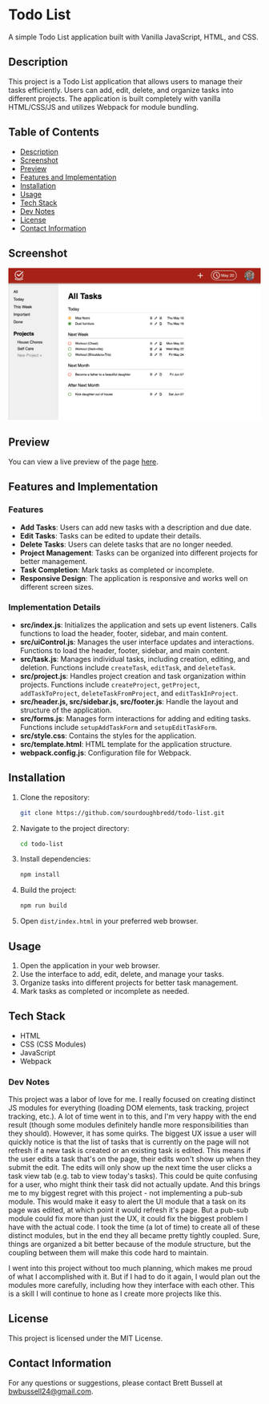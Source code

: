 # Todo List

A simple Todo List application built with Vanilla JavaScript, HTML, and CSS.

## Description

This project is a Todo List application that allows users to manage their tasks efficiently. Users can add, edit, delete, and organize tasks into different projects. The application is built completely with vanilla HTML/CSS/JS and utilizes Webpack for module bundling.

## Table of Contents

- [Description](#description)
- [Screenshot](#screenshot)
- [Preview](#preview)
- [Features and Implementation](#features-and-implementation)
- [Installation](#installation)
- [Usage](#usage)
- [Tech Stack](#tech-stack)
- [Dev Notes](#dev-notes)
- [License](#license)
- [Contact Information](#contact-information)

## Screenshot

<img src="./screenshots/home.png" alt="Screenshot of the Todo List home page" style="max-height: 400px;">

## Preview

You can view a live preview of the page [here](https://sourdoughbredd.github.io/todo-list/).

## Features and Implementation

### Features

- **Add Tasks**: Users can add new tasks with a description and due date.
- **Edit Tasks**: Tasks can be edited to update their details.
- **Delete Tasks**: Users can delete tasks that are no longer needed.
- **Project Management**: Tasks can be organized into different projects for better management.
- **Task Completion**: Mark tasks as completed or incomplete.
- **Responsive Design**: The application is responsive and works well on different screen sizes.

### Implementation Details

- **src/index.js**: Initializes the application and sets up event listeners. Calls functions to load the header, footer, sidebar, and main content.
- **src/uiControl.js**: Manages the user interface updates and interactions. Functions to load the header, footer, sidebar, and main content.
- **src/task.js**: Manages individual tasks, including creation, editing, and deletion. Functions include `createTask`, `editTask`, and `deleteTask`.
- **src/project.js**: Handles project creation and task organization within projects. Functions include `createProject`, `getProject`, `addTaskToProject`, `deleteTaskFromProject`, and `editTaskInProject`.
- **src/header.js, src/sidebar.js, src/footer.js**: Handle the layout and structure of the application.
- **src/forms.js**: Manages form interactions for adding and editing tasks. Functions include `setupAddTaskForm` and `setupEditTaskForm`.
- **src/style.css**: Contains the styles for the application.
- **src/template.html**: HTML template for the application structure.
- **webpack.config.js**: Configuration file for Webpack.

## Installation

1. Clone the repository:
   ```sh
   git clone https://github.com/sourdoughbredd/todo-list.git
   ```
2. Navigate to the project directory:
   ```sh
   cd todo-list
   ```
3. Install dependencies:
   ```sh
   npm install
   ```
4. Build the project:
   ```sh
   npm run build
   ```
5. Open `dist/index.html` in your preferred web browser.

## Usage

1. Open the application in your web browser.
2. Use the interface to add, edit, delete, and manage your tasks.
3. Organize tasks into different projects for better task management.
4. Mark tasks as completed or incomplete as needed.

## Tech Stack

- HTML
- CSS (CSS Modules)
- JavaScript
- Webpack

### Dev Notes

This project was a labor of love for me. I really focused on creating distinct JS modules for everything (loading DOM elements, task tracking, project tracking, etc.). A lot of time went in to this, and I'm very happy with the end result (though some modules definitely handle more responsibilities than they should). However, it has some quirks. The biggest UX issue a user will quickly notice is that the list of tasks that is currently on the page will not refresh if a new task is created or an existing task is edited. This means if the user edits a task that's on the page, their edits won't show up when they submit the edit. The edits will only show up the next time the user clicks a task view tab (e.g. tab to view today's tasks). This could be quite confusing for a user, who might think their task did not actually update. And this brings me to my biggest regret with this project - not implementing a pub-sub module. This would make it easy to alert the UI module that a task on its page was edited, at which point it would refresh it's page. But a pub-sub module could fix more than just the UX, it could fix the biggest problem I have with the actual code. I took the time (a lot of time) to create all of these distinct modules, but in the end they all became pretty tightly coupled. Sure, things are organized a bit better because of the module structure, but the coupling between them will make this code hard to maintain.

I went into this project without too much planning, which makes me proud of what I accomplished with it. But if I had to do it again, I would plan out the modules more carefully, including how they interface with each other. This is a skill I will continue to hone as I create more projects like this.

## License

This project is licensed under the MIT License.

## Contact Information

For any questions or suggestions, please contact Brett Bussell at [bwbussell24@gmail.com](mailto:bwbussell24@gmail.com).
